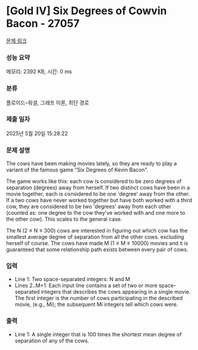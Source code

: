 # [Gold IV] Six Degrees of Cowvin Bacon - 27057 

[문제 링크](https://www.acmicpc.net/problem/27057) 

### 성능 요약

메모리: 2392 KB, 시간: 0 ms

### 분류

플로이드–워셜, 그래프 이론, 최단 경로

### 제출 일자

2025년 5월 20일 15:28:22

### 문제 설명

<p>The cows have been making movies lately, so they are ready to play a variant of the famous game "Six Degrees of Kevin Bacon".</p>

<p>The game works like this: each cow is considered to be zero degrees of separation (degrees) away from herself. If two distinct cows have been in a movie together, each is considered to be one 'degree' away from the other.  If a two cows have never worked together but have both worked with a third cow, they are considered to be two 'degrees' away from each other (counted as: one degree to the cow they've worked with and one more to the other cow).  This scales to the general case.</p>

<p>The N (2 ≤ N ≤ 300) cows are interested in figuring out which cow has the smallest average degree of separation from all the other cows. excluding herself of course. The cows have made M (1 ≤ M ≤ 10000) movies and it is guaranteed that some relationship path exists between every pair of cows.</p>

### 입력 

 <ul>
	<li>Line 1: Two space-separated integers: N and M</li>
	<li>Lines 2..M+1: Each input line contains a set of two or more space-separated integers that describes the cows appearing in a single movie.  The first integer is the number of cows participating in the described movie, (e.g., Mi); the subsequent Mi integers tell which cows were.</li>
</ul>

### 출력 

 <ul>
	<li>Line 1: A single integer that is 100 times the shortest mean degree of separation of any of the cows.</li>
</ul>

